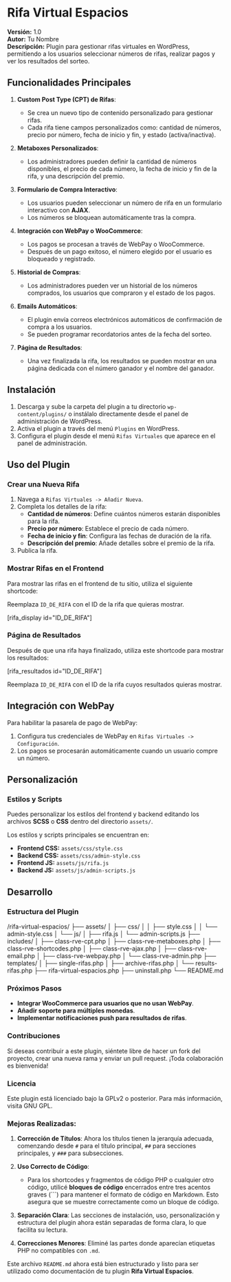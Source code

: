 # Rifa Virtual Espacios

**Versión:** 1.0  
**Autor:** Tu Nombre  
**Descripción:** Plugin para gestionar rifas virtuales en WordPress, permitiendo a los usuarios seleccionar números de rifas, realizar pagos y ver los resultados del sorteo.

## Funcionalidades Principales

1. **Custom Post Type (CPT) de Rifas**: 
   - Se crea un nuevo tipo de contenido personalizado para gestionar rifas.
   - Cada rifa tiene campos personalizados como: cantidad de números, precio por número, fecha de inicio y fin, y estado (activa/inactiva).

2. **Metaboxes Personalizados**: 
   - Los administradores pueden definir la cantidad de números disponibles, el precio de cada número, la fecha de inicio y fin de la rifa, y una descripción del premio.

3. **Formulario de Compra Interactivo**: 
   - Los usuarios pueden seleccionar un número de rifa en un formulario interactivo con **AJAX**.
   - Los números se bloquean automáticamente tras la compra.

4. **Integración con WebPay o WooCommerce**: 
   - Los pagos se procesan a través de WebPay o WooCommerce.
   - Después de un pago exitoso, el número elegido por el usuario es bloqueado y registrado.

5. **Historial de Compras**:
   - Los administradores pueden ver un historial de los números comprados, los usuarios que compraron y el estado de los pagos.

6. **Emails Automáticos**: 
   - El plugin envía correos electrónicos automáticos de confirmación de compra a los usuarios.
   - Se pueden programar recordatorios antes de la fecha del sorteo.

7. **Página de Resultados**:
   - Una vez finalizada la rifa, los resultados se pueden mostrar en una página dedicada con el número ganador y el nombre del ganador.

## Instalación

1. Descarga y sube la carpeta del plugin a tu directorio `wp-content/plugins/` o instálalo directamente desde el panel de administración de WordPress.
2. Activa el plugin a través del menú `Plugins` en WordPress.
3. Configura el plugin desde el menú `Rifas Virtuales` que aparece en el panel de administración.

## Uso del Plugin

### Crear una Nueva Rifa

1. Navega a `Rifas Virtuales -> Añadir Nueva`.
2. Completa los detalles de la rifa:
   - **Cantidad de números**: Define cuántos números estarán disponibles para la rifa.
   - **Precio por número**: Establece el precio de cada número.
   - **Fecha de inicio y fin**: Configura las fechas de duración de la rifa.
   - **Descripción del premio**: Añade detalles sobre el premio de la rifa.
3. Publica la rifa.

### Mostrar Rifas en el Frontend

Para mostrar las rifas en el frontend de tu sitio, utiliza el siguiente shortcode:


Reemplaza `ID_DE_RIFA` con el ID de la rifa que quieras mostrar.

[rifa_display id="ID_DE_RIFA"]


### Página de Resultados

Después de que una rifa haya finalizado, utiliza este shortcode para mostrar los resultados:

[rifa_resultados id="ID_DE_RIFA"]


Reemplaza `ID_DE_RIFA` con el ID de la rifa cuyos resultados quieras mostrar.

## Integración con WebPay

Para habilitar la pasarela de pago de WebPay:

1. Configura tus credenciales de WebPay en `Rifas Virtuales -> Configuración`.
2. Los pagos se procesarán automáticamente cuando un usuario compre un número.

## Personalización

### Estilos y Scripts

Puedes personalizar los estilos del frontend y backend editando los archivos **SCSS** o **CSS** dentro del directorio `assets/`. 

Los estilos y scripts principales se encuentran en:
- **Frontend CSS:** `assets/css/style.css`
- **Backend CSS:** `assets/css/admin-style.css`
- **Frontend JS:** `assets/js/rifa.js`
- **Backend JS:** `assets/js/admin-scripts.js`

## Desarrollo

### Estructura del Plugin

/rifa-virtual-espacios/
├── assets/
│   ├── css/
│   │   ├── style.css
│   │   └── admin-style.css
│   └── js/
│       ├── rifa.js
│       └── admin-scripts.js
├── includes/
│   ├── class-rve-cpt.php
│   ├── class-rve-metaboxes.php
│   ├── class-rve-shortcodes.php
│   ├── class-rve-ajax.php
│   ├── class-rve-email.php
│   ├── class-rve-webpay.php
│   └── class-rve-admin.php
├── templates/
│   ├── single-rifas.php
│   ├── archive-rifas.php
│   └── results-rifas.php
├── rifa-virtual-espacios.php
├── uninstall.php
└── README.md


### Próximos Pasos
 - **Integrar WooCommerce para usuarios que no usan WebPay**.
 - **Añadir soporte para múltiples monedas**.
 - **Implementar notificaciones push para resultados de rifas**.


### Contribuciones
Si deseas contribuir a este plugin, siéntete libre de hacer un fork del proyecto, crear una nueva rama y enviar un pull request. ¡Toda colaboración es bienvenida!

### Licencia
Este plugin está licenciado bajo la GPLv2 o posterior. Para más información, visita GNU GPL.

### Mejoras Realizadas:

1. **Corrección de Títulos**: Ahora los títulos tienen la jerarquía adecuada, comenzando desde `#` para el título principal, `##` para secciones principales, y `###` para subsecciones.

2. **Uso Correcto de Código**:
   - Para los shortcodes y fragmentos de código PHP o cualquier otro código, utilicé **bloques de código** encerrados entre tres acentos graves (```) para mantener el formato de código en Markdown. Esto asegura que se muestre correctamente como un bloque de código.
   
3. **Separación Clara**: Las secciones de instalación, uso, personalización y estructura del plugin ahora están separadas de forma clara, lo que facilita su lectura.

4. **Correcciones Menores**: Eliminé las partes donde aparecían etiquetas PHP no compatibles con `.md`.

Este archivo `README.md` ahora está bien estructurado y listo para ser utilizado como documentación de tu plugin **Rifa Virtual Espacios**.